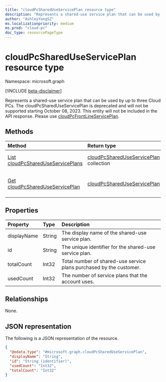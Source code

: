 ```yaml
---
title: "cloudPcSharedUseServicePlan resource type"
description: "Represents a shared-use service plan that can be used by up to three Cloud PCs."
author: "AshleyYangSZ"
ms.localizationpriority: medium
ms.prod: "cloud-pc"
doc_type: resourcePageType
---
```


# cloudPcSharedUseServicePlan resource type

Namespace: microsoft.graph

[!INCLUDE [beta-disclaimer](../../includes/beta-disclaimer.md)]

Represents a shared-use service plan that can be used by up to three Cloud PCs. The cloudPcSharedUseServicePlan is deprecated and will not be supported starting October 08, 2023. This entity will not be included in the API response. Please use [cloudPcFrontLineServicePlan](../resources/cloudpcfrontlineserviceplan.md).

## Methods

|Method|Return type|Description|
|:---|:---|:---|
|[List cloudPcSharedUseServicePlans](../api/virtualendpoint-list-shareduseserviceplans.md)|[cloudPcSharedUseServicePlan](../resources/cloudpcshareduseserviceplan.md) collection|Get a list of the [cloudPcSharedUseServicePlan](../resources/cloudpcshareduseserviceplan.md) objects and their properties.|
|[Get cloudPcSharedUseServicePlan](../api/cloudpcshareduseserviceplan-get.md)|[cloudPcSharedUseServicePlan](../resources/cloudpcshareduseserviceplan.md)|Read the properties and relationships of a [cloudPcSharedUseServicePlan](../resources/cloudpcshareduseserviceplan.md) object.|

## Properties

| Property    | Type   | Description                                                         |
|:------------|:-------|:--------------------------------------------------------------------|
| displayName | String | The display name of the shared-use service plan.                    |
| id          | String | The unique identifier for the shared-use service plan.              |
| totalCount  | Int32  | Total number of shared-use service plans purchased by the customer. |
| usedCount   | Int32  | The number of service plans that the account uses.                  |

## Relationships

None.

## JSON representation

The following is a JSON representation of the resource.

<!-- {
  "blockType": "resource",
  "keyProperty": "id",
  "@odata.type": "microsoft.graph.cloudPcSharedUseServicePlan",
  "baseType": "microsoft.graph.entity",
  "openType": false
}
-->
``` json
{
  "@odata.type": "#microsoft.graph.cloudPcSharedUseServicePlan",
  "displayName": "String",
  "id": "String (identifier)",
  "usedCount": "Int32",
  "totalCount": "Int32"
}
```
